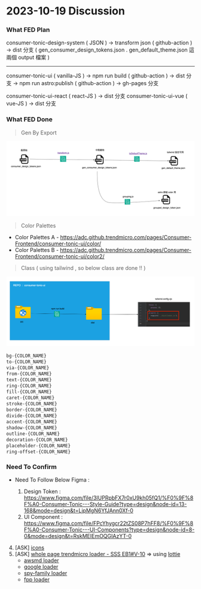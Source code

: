 # 2023-10-19 Discussion

### What FED Plan

consumer-tonic-design-system ( JSON ) -> transform json ( github-action ) -> dist 分支 ( gen_consumer_design_tokens.json . gen_default_theme.json 這兩個 output 檔案 )

--------
consumer-tonic-ui ( vanilla-JS ) -> npm run build ( github-action )  -> dist 分支
-> npm run astro:publish ( github-action ) -> gh-pages 分支

consumer-tonic-ui-react ( react-JS ) -> dist 分支
consumer-tonic-ui-vue ( vue-JS ) -> dist 分支

### What FED Done

> Gen By Export

![gen flow](imgs/pic_01.png)

> Color Palettes

- Color Palettes A - https://adc.github.trendmicro.com/pages/Consumer-Frontend/consumer-tonic-ui/color/
- Color Palettes B - https://adc.github.trendmicro.com/pages/Consumer-Frontend/consumer-tonic-ui/color2/

> Class ( using tailwind , so below class are done !! )

![gen flow](imgs/pic_02.png)

```
bg-{COLOR_NAME}
to-{COLOR_NAME}
via-{COLOR_NAME}
from-{COLOR_NAME}
text-{COLOR_NAME}
ring-{COLOR_NAME}
fill-{COLOR_NAME}
caret-{COLOR_NAME}
stroke-{COLOR_NAME}
border-{COLOR_NAME}
divide-{COLOR_NAME}
accent-{COLOR_NAME}
shadow-{COLOR_NAME}
outline-{COLOR_NAME}
decoration-{COLOR_NAME}
placeholder-{COLOR_NAME}
ring-offset-{COLOR_NAME}
```

### Need To Confirm

- Need To Follow Below Figma : 

  1. Design Token : https://www.figma.com/file/3IUPRpbFX7r0xU9kh05fQ1/%F0%9F%8F%A0-Consumer-Tonic---Style-Guide?type=design&node-id=13-168&mode=design&t=LjpMgN6YfJAnn0Xf-0
  2. UI Component : https://www.figma.com/file/FPcYhygcr22tZS08P7hFF8/%F0%9F%8F%A0-Consumer-Tonic---UI-Components?type=design&node-id=8-0&mode=design&t=RskMEIEmOQGIAzYT-0


4. [ASK] [icons](https://www.figma.com/file/FPcYhygcr22tZS08P7hFF8/%F0%9F%8F%A0-Consumer-Tonic---UI-Components?type=design&node-id=28237-26683&mode=design&t=303QDeCHKclypmON-0)
5. [ASK] [whole page trendmicro loader - SSS EB1#V-10](https://wiki.jarvis.trendmicro.com/display/JOP/SSS+Internal+Beta+1+-+Visual+Design+Related+Report) => using [lottie](https://airbnb.design/lottie/)
   - [awsmd loader](https://dribbble.com/shots/2657317-Logo-loader-animation)
   - [google loader](https://dribbble.com/shots/4971869-Google-Loader)
   - [spy-family loader](https://spy-family.net/)
   - [fpp loader](https://www.fpp.net/)
